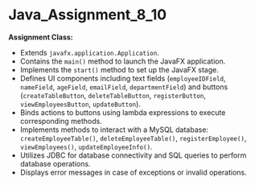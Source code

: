 # Java_Assignment_8_10

**Assignment Class:**
- Extends `javafx.application.Application`.
- Contains the `main()` method to launch the JavaFX application.
- Implements the `start()` method to set up the JavaFX stage.
- Defines UI components including text fields (`employeeIDField`, `nameField`, `ageField`, `emailField`, `departmentField`) and buttons (`createTableButton`, `deleteTableButton`, `registerButton`, `viewEmployeesButton`, `updateButton`).
- Binds actions to buttons using lambda expressions to execute corresponding methods.
- Implements methods to interact with a MySQL database: `createEmployeeTable()`, `deleteEmployeeTable()`, `registerEmployee()`, `viewEmployees()`, `updateEmployeeInfo()`.
- Utilizes JDBC for database connectivity and SQL queries to perform database operations.
- Displays error messages in case of exceptions or invalid operations.
